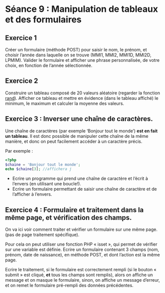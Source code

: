 # Séance 9 : Manipulation de tableaux et des formulaires

## **Exercice 1**

Créer un formulaire \(méthode POST\) pour saisir le nom, le prénom, et choisir l’année dans laquelle on se trouve \(MMI1, MMI2, MMI1D, MMI2D, LPMIM\). Valider le formulaire et afficher une phrase personnalisée, de votre choix, en fonction de l’année sélectionnée.

## **Exercice 2**

Construire un tableau composé de 20 valeurs aléatoire \(regarder la fonction [rand](http://php.net/manual/en/function.rand.php)\). Afficher ce tableau et mettre en évidence \(dans le tableau affiché\) le minimum, le maximum et calculer la moyenne des valeurs.

## **Exercice 3** : Inverser une chaîne de caractères.

Une chaîne de caractères \(par exemple ‘Bonjour tout le monde’\) **est en fait un tableau**. Il est donc possible de manipuler cette chaîne de la même manière, et donc on peut facilement accéder à un caractère précis.

Par exemple :

```php
<?php
$chaine = 'Bonjour tout le monde';
echo $chaine[3]; //affichera j
```

* Ecrire un programme qui prend une chaîne de caractère et l’écrit à l’envers \(en utilisant une boucle!\).
* Ecrire un formulaire permettant de saisir une chaîne de caractère et de l’afficher à l’envers.

## **Exercice 4 :** Formulaire et traitement dans la même page, et vérification des champs.

On va ici voir comment traiter et vérifier un formulaire sur une même page. \(pas de page traitement spécifique\).

Pour cela on peut utiliser une fonction PHP « isset », qui permet de vérifier sur une variable est définie. Ecrire un formulaire contenant 3 champs \(nom, prénom, date de naissance\), en méthode POST, et dont l’action est la même page.

Ecrire le traitement, si le formulaire est correctement rempli \(si le bouton « submit » est cliqué, **et** tous les champs sont remplis\), alors on affiche un message et on masque le formulaire, sinon, on affiche un message d’erreur, et on remet le formulaire pré-rempli des données précédentes.

